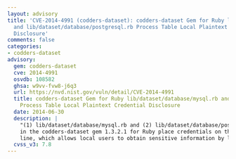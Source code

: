 ```yaml
---
layout: advisory
title: 'CVE-2014-4991 (codders-dataset): codders-dataset Gem for Ruby lib/dataset/database/mysql.rb
  and lib/dataset/database/postgresql.rb Process Table Local Plaintext Credential
  Disclosure'
comments: false
categories:
- codders-dataset
advisory:
  gem: codders-dataset
  cve: 2014-4991
  osvdb: 108582
  ghsa: w9vv-fvw8-j6q3
  url: https://nvd.nist.gov/vuln/detail/CVE-2014-4991
  title: codders-dataset Gem for Ruby lib/dataset/database/mysql.rb and lib/dataset/database/postgresql.rb
    Process Table Local Plaintext Credential Disclosure
  date: 2014-06-30
  description: |
    "(1) lib/dataset/database/mysql.rb and (2) lib/dataset/database/postgresql.rb
    in the codders-dataset gem 1.3.2.1 for Ruby place credentials on the mysqldump command
    line, which allows local users to obtain sensitive information by listing the process."
  cvss_v3: 7.8
---
```

